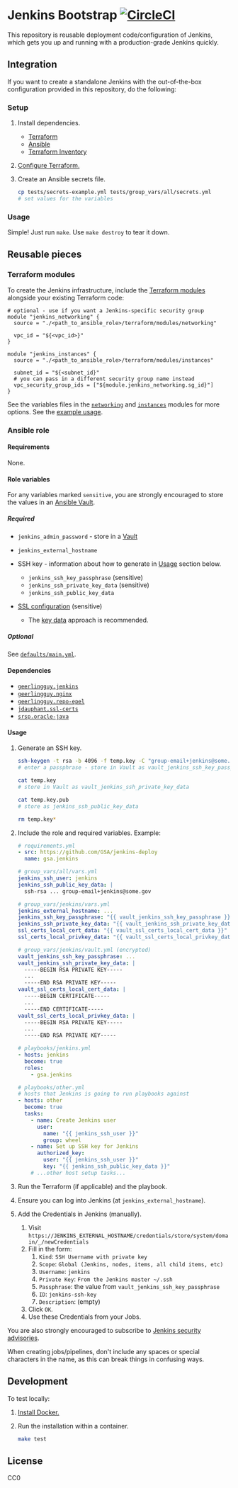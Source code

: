 # Jenkins Bootstrap [![CircleCI](https://circleci.com/gh/GSA/jenkins-deploy.svg?style=svg)](https://circleci.com/gh/GSA/jenkins-deploy)

This repository is reusable deployment code/configuration of Jenkins, which gets you up and running with a production-grade Jenkins quickly.

## Integration

If you want to create a standalone Jenkins with the out-of-the-box configuration provided in this repository, do the following:

### Setup

1. Install dependencies.
    * [Terraform](https://www.terraform.io/)
    * [Ansible](http://docs.ansible.com/ansible/intro_installation.html)
    * [Terraform Inventory](https://github.com/adammck/terraform-inventory)
1. [Configure Terraform.](https://www.terraform.io/docs/providers/aws/#authentication)
1. Create an Ansible secrets file.

    ```sh
    cp tests/secrets-example.yml tests/group_vars/all/secrets.yml
    # set values for the variables
    ```

### Usage

Simple! Just run `make`. Use `make destroy` to tear it down.

## Reusable pieces

### Terraform modules

To create the Jenkins infrastructure, include the [Terraform modules](https://www.terraform.io/docs/modules/index.html) alongside your existing Terraform code:

```hcl
# optional - use if you want a Jenkins-specific security group
module "jenkins_networking" {
  source = "./<path_to_ansible_role>/terraform/modules/networking"

  vpc_id = "${<vpc_id>}"
}

module "jenkins_instances" {
  source = "./<path_to_ansible_role>/terraform/modules/instances"

  subnet_id = "${<subnet_id}"
  # you can pass in a different security group name instead
  vpc_security_group_ids = ["${module.jenkins_networking.sg_id}"]
}
```

See the variables files in the [`networking`](terraform/modules/networking/vars.tf) and [`instances`](terraform/modules/instances/vars.tf) modules for more options. See the [example usage](terraform/aws.tf).

### Ansible role

#### Requirements

None.

#### Role variables

For any variables marked `sensitive`, you are strongly encouraged to store the values in an [Ansible Vault](https://docs.ansible.com/ansible/playbooks_vault.html).

##### Required

* `jenkins_admin_password` - store in a [Vault](https://docs.ansible.com/ansible/playbooks_vault.html)
* `jenkins_external_hostname`

* SSH key - information about how to generate in [Usage](#usage) section below.
    * `jenkins_ssh_key_passphrase` (sensitive)
    * `jenkins_ssh_private_key_data` (sensitive)
    * `jenkins_ssh_public_key_data`
* [SSL configuration](https://github.com/jdauphant/ansible-role-ssl-certs#examples) (sensitive)
    * The [key data](https://github.com/jdauphant/ansible-role-ssl-certs#example-to-deploy-a-ssl-certificate-stored-in-variables) approach is recommended.

##### Optional

See [`defaults/main.yml`](defaults/main.yml).

#### Dependencies

* [`geerlingguy.jenkins`](https://galaxy.ansible.com/geerlingguy/jenkins/)
* [`geerlingguy.nginx`](https://galaxy.ansible.com/geerlingguy/nginx/)
* [`geerlingguy.repo-epel`](https://galaxy.ansible.com/geerlingguy/repo-epel/)
* [`jdauphant.ssl-certs`](https://galaxy.ansible.com/jdauphant/ssl-certs/)
* [`srsp.oracle-java`](https://galaxy.ansible.com/srsp/oracle-java/)

#### Usage

1. Generate an SSH key.

    ```sh
    ssh-keygen -t rsa -b 4096 -f temp.key -C "group-email+jenkins@some.gov"
    # enter a passphrase - store in Vault as vault_jenkins_ssh_key_passphrase

    cat temp.key
    # store in Vault as vault_jenkins_ssh_private_key_data

    cat temp.key.pub
    # store as jenkins_ssh_public_key_data

    rm temp.key*
    ```

1. Include the role and required variables. Example:

    ```yaml
    # requirements.yml
    - src: https://github.com/GSA/jenkins-deploy
      name: gsa.jenkins

    # group_vars/all/vars.yml
    jenkins_ssh_user: jenkins
    jenkins_ssh_public_key_data: |
      ssh-rsa ... group-email+jenkins@some.gov

    # group_vars/jenkins/vars.yml
    jenkins_external_hostname: ...
    jenkins_ssh_key_passphrase: "{{ vault_jenkins_ssh_key_passphrase }}"
    jenkins_ssh_private_key_data: "{{ vault_jenkins_ssh_private_key_data }}"
    ssl_certs_local_cert_data: "{{ vault_ssl_certs_local_cert_data }}"
    ssl_certs_local_privkey_data: "{{ vault_ssl_certs_local_privkey_data }}"

    # group_vars/jenkins/vault.yml (encrypted)
    vault_jenkins_ssh_key_passphrase: ...
    vault_jenkins_ssh_private_key_data: |
      -----BEGIN RSA PRIVATE KEY-----
      ...
      -----END RSA PRIVATE KEY-----
    vault_ssl_certs_local_cert_data: |
      -----BEGIN CERTIFICATE-----
      ...
      -----END CERTIFICATE-----
    vault_ssl_certs_local_privkey_data: |
      -----BEGIN RSA PRIVATE KEY-----
      ...
      -----END RSA PRIVATE KEY-----

    # playbooks/jenkins.yml
    - hosts: jenkins
      become: true
      roles:
        - gsa.jenkins

    # playbooks/other.yml
    # hosts that Jenkins is going to run playbooks against
    - hosts: other
      become: true
      tasks:
        - name: Create Jenkins user
          user:
            name: "{{ jenkins_ssh_user }}"
            group: wheel
        - name: Set up SSH key for Jenkins
          authorized_key:
            user: "{{ jenkins_ssh_user }}"
            key: "{{ jenkins_ssh_public_key_data }}"
        # ...other host setup tasks...
    ```

1. Run the Terraform (if applicable) and the playbook.
1. Ensure you can log into Jenkins (at `jenkins_external_hostname`).
1. Add the Credentials in Jenkins (manually).
    1. Visit `https://JENKINS_EXTERNAL_HOSTNAME/credentials/store/system/domain/_/newCredentials`
    1. Fill in the form:
        1. `Kind`: `SSH Username with private key`
        1. `Scope`: `Global (Jenkins, nodes, items, all child items, etc)`
        1. `Username`: `jenkins`
        1. `Private Key`: `From the Jenkins master ~/.ssh`
        1. `Passphrase`: the value from `vault_jenkins_ssh_key_passphrase`
        1. `ID`: `jenkins-ssh-key`
        1. `Description`: (empty)
    1. Click `OK`.
    1.  Use these Credentials from your Jobs.

You are also strongly encouraged to subscribe to [Jenkins security advisories](https://jenkins.io/security/).

When creating jobs/pipelines, don't include any spaces or special characters in the name, as this can break things in confusing ways.

## Development

To test locally:

1. [Install Docker.](https://www.docker.com/community-edition#/download)
1. Run the installation within a container.

    ```sh
    make test
    ```

## License

CC0
